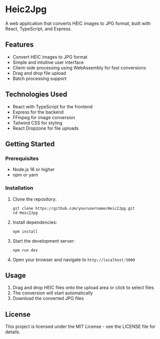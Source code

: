 # Heic2Jpg

A web application that converts HEIC images to JPG format, built with React, TypeScript, and Express.

## Features

- Convert HEIC images to JPG format
- Simple and intuitive user interface
- Client-side processing using WebAssembly for fast conversions
- Drag and drop file upload
- Batch processing support

## Technologies Used

- React with TypeScript for the frontend
- Express for the backend
- FFmpeg for image conversion
- Tailwind CSS for styling
- React Dropzone for file uploads

## Getting Started

### Prerequisites

- Node.js 16 or higher
- npm or yarn

### Installation

1. Clone the repository:
   ```
   git clone https://github.com/yourusername/Heic2Jpg.git
   cd Heic2Jpg
   ```

2. Install dependencies:
   ```
   npm install
   ```

3. Start the development server:
   ```
   npm run dev
   ```

4. Open your browser and navigate to `http://localhost:5000`

## Usage

1. Drag and drop HEIC files onto the upload area or click to select files
2. The conversion will start automatically
3. Download the converted JPG files

## License

This project is licensed under the MIT License - see the LICENSE file for details.